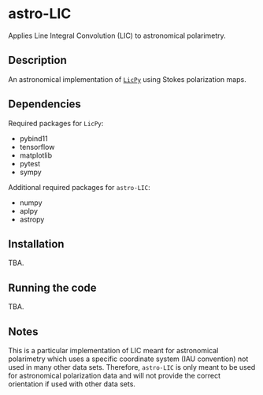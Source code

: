 # astro-LIC

Applies Line Integral Convolution (LIC) to astronomical polarimetry. 

## Description

An astronomical implementation of [`LicPy`](https://rufat.be/licpy/) using Stokes polarization maps.

## Dependencies

Required packages for `LicPy`:
* pybind11
* tensorflow
* matplotlib
* pytest
* sympy

Additional required packages for `astro-LIC`:

* numpy
* aplpy
* astropy

## Installation

TBA.

## Running the code

TBA.

## Notes

This is a particular implementation of LIC meant for astronomical polarimetry which uses a specific coordinate system (IAU convention) not used in many other data sets. Therefore, `astro-LIC` is only meant to be used for astronomical polarization data and will not provide the correct orientation if used with other data sets.

